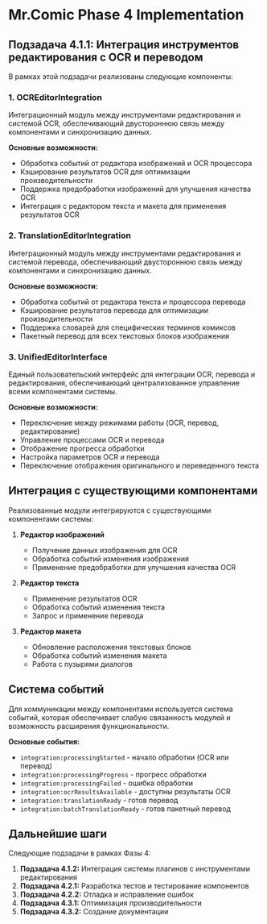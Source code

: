 # Mr.Comic Phase 4 Implementation

## Подзадача 4.1.1: Интеграция инструментов редактирования с OCR и переводом

В рамках этой подзадачи реализованы следующие компоненты:

### 1. OCREditorIntegration

Интеграционный модуль между инструментами редактирования и системой OCR, обеспечивающий двустороннюю связь между компонентами и синхронизацию данных.

**Основные возможности:**
- Обработка событий от редактора изображений и OCR процессора
- Кэширование результатов OCR для оптимизации производительности
- Поддержка предобработки изображений для улучшения качества OCR
- Интеграция с редактором текста и макета для применения результатов OCR

### 2. TranslationEditorIntegration

Интеграционный модуль между инструментами редактирования и системой перевода, обеспечивающий двустороннюю связь между компонентами и синхронизацию данных.

**Основные возможности:**
- Обработка событий от редактора текста и процессора перевода
- Кэширование результатов перевода для оптимизации производительности
- Поддержка словарей для специфических терминов комиксов
- Пакетный перевод для всех текстовых блоков изображения

### 3. UnifiedEditorInterface

Единый пользовательский интерфейс для интеграции OCR, перевода и редактирования, обеспечивающий централизованное управление всеми компонентами системы.

**Основные возможности:**
- Переключение между режимами работы (OCR, перевод, редактирование)
- Управление процессами OCR и перевода
- Отображение прогресса обработки
- Настройка параметров OCR и перевода
- Переключение отображения оригинального и переведенного текста

## Интеграция с существующими компонентами

Реализованные модули интегрируются с существующими компонентами системы:

1. **Редактор изображений**
   - Получение данных изображения для OCR
   - Обработка событий изменения изображения
   - Применение предобработки для улучшения качества OCR

2. **Редактор текста**
   - Применение результатов OCR
   - Обработка событий изменения текста
   - Запрос и применение перевода

3. **Редактор макета**
   - Обновление расположения текстовых блоков
   - Обработка событий изменения макета
   - Работа с пузырями диалогов

## Система событий

Для коммуникации между компонентами используется система событий, которая обеспечивает слабую связанность модулей и возможность расширения функциональности.

**Основные события:**
- `integration:processingStarted` - начало обработки (OCR или перевод)
- `integration:processingProgress` - прогресс обработки
- `integration:processingFailed` - ошибка обработки
- `integration:ocrResultsAvailable` - доступны результаты OCR
- `integration:translationReady` - готов перевод
- `integration:batchTranslationReady` - готов пакетный перевод

## Дальнейшие шаги

Следующие подзадачи в рамках Фазы 4:

1. **Подзадача 4.1.2:** Интеграция системы плагинов с инструментами редактирования
2. **Подзадача 4.2.1:** Разработка тестов и тестирование компонентов
3. **Подзадача 4.2.2:** Отладка и исправление ошибок
4. **Подзадача 4.3.1:** Оптимизация производительности
5. **Подзадача 4.3.2:** Создание документации
